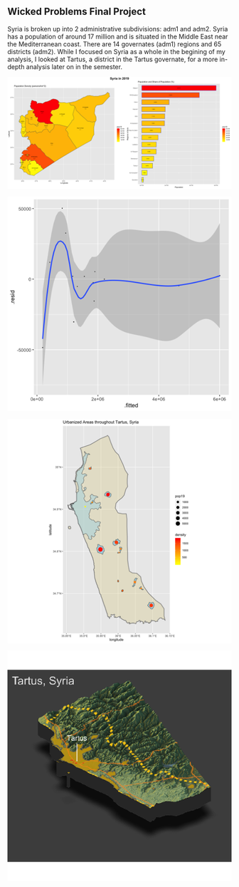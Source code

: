 ## Wicked Problems Final Project

Syria is broken up into 2 administrative subdivisions: adm1 and adm2. Syria has a population of around 17 million and is situated in the Middle East near the Mediterranean coast. There are 14 governates (adm1) regions and 65 districts (adm2). While I focused on Syria as a whole in the begining of my analysis, I looked at Tartus, a district in the Tartus governate, for a more in-depth analysis later on in the semester. 


![](syria_project1_final.png)


![](residual_allvariables.png)


![](Tartus2.png)


![](tartus_topo_final_project.png)
